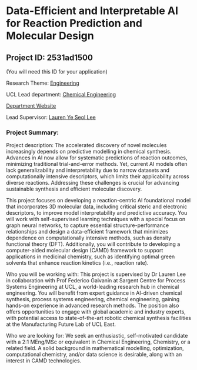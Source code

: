 # Data-Efficient and Interpretable AI for Reaction Prediction and Molecular Design

## Project ID: **2531ad1500**
(You will need this ID for your application)

Research Theme: [Engineering](../themes/engineering.md)

UCL Lead department: [Chemical Engineering](../departments/chemical-engineering.md)

[Department Website](https://www.ucl.ac.uk/chemical-engineering)

Lead Supervisor: [Lauren Ye Seol Lee](https://profiles.ucl.ac.uk/94108)

### Project Summary:

Project description:
The accelerated discovery of novel molecules increasingly depends on predictive modelling in chemical synthesis. Advances in AI now allow for systematic predictions of reaction outcomes, minimizing traditional trial-and-error methods. Yet, current AI models often lack generalizability and interpretability due to narrow datasets and computationally intensive descriptors, which limits their applicability across diverse reactions. Addressing these challenges is crucial for advancing sustainable synthesis and efficient molecular discovery.

This project focuses on developing a reaction-centric AI foundational model that incorporates 3D molecular data, including critical steric and electronic descriptors, to improve model interpretability and predictive accuracy. You will work with self-supervised learning techniques with a special focus on graph neural networks, to capture essential structure-performance relationships and design a data-efficient framework that minimizes dependence on computationally intensive methods, such as density functional theory (DFT). Additionally, you will contribute to developing a computer-aided molecular design (CAMD) framework to support applications in medicinal chemistry, such as identifying optimal green solvents that enhance reaction kinetics (i.e., reaction rate).

Who you will be working with:
This project is supervised by Dr Lauren Lee in collaboration with Prof Federico Galvanin at Sargent Centre for Process Systems Engineering at UCL, a world-leading research hub in chemical engineering. You will benefit from expert guidance in AI-driven chemical synthesis, process systems engineering, chemical engineering, gaining hands-on experience in advanced research methods. The position also offers opportunities to engage with global academic and industry experts, with potential access to state-of-the-art robotic chemical synthesis facilities at the Manufacturing Future Lab of UCL East.

Who we are looking for:
We seek an enthusiastic, self-motivated candidate with a 2:1 MEng/MSc or equivalent in Chemical Engineering, Chemistry, or a related field. A solid background in mathematical modelling, optimization, computational chemistry, and/or data science is desirable, along with an interest in CAMD technologies.
